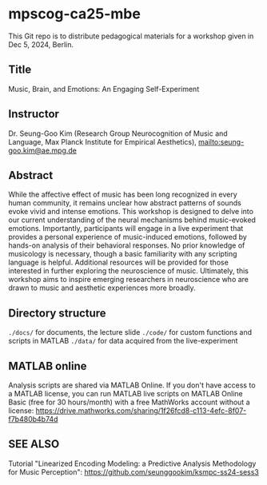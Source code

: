 # mpscog-ca25-mbe
This Git repo is to distribute pedagogical materials for a workshop given in Dec 5, 2024, Berlin.

## Title
Music, Brain, and Emotions: An Engaging Self-Experiment

## Instructor
Dr. Seung-Goo Kim (Research Group Neurocognition of Music and Language, Max Planck Institute for Empirical Aesthetics), <mailto:seung-goo.kim@ae.mpg.de>

## Abstract
While the affective effect of music has been long recognized in every human community, it remains unclear how abstract patterns of sounds evoke vivid and intense emotions. This workshop is designed to delve into our current understanding of the neural mechanisms behind music-evoked emotions. Importantly, participants will engage in a live experiment that provides a personal experience of music-induced emotions, followed by hands-on analysis of their behavioral responses. No prior knowledge of musicology is necessary, though a basic familiarity with any scripting language is helpful. Additional resources will be provided for those interested in further exploring the neuroscience of music. Ultimately, this workshop aims to inspire emerging researchers in neuroscience who are drawn to music and aesthetic experiences more broadly.

## Directory structure

`./docs/`  for documents, the lecture slide
`./code/`  for custom functions and scripts in MATLAB
`./data/`  for data acquired from the live-experiment


## MATLAB online
Analysis scripts are shared via MATLAB Online. If you don't have access to a MATLAB license, you can run MATLAB live scripts on MATLAB Online Basic (free for 30 hours/month) with a free MathWorks account without a license:
<https://drive.mathworks.com/sharing/1f26fcd8-c113-4efc-8f07-f7b480b4b74d>

## SEE ALSO
Tutorial "Linearized Encoding Modeling: a Predictive Analysis Methodology for Music Perception": <https://github.com/seunggookim/ksmpc-ss24-sess3>
